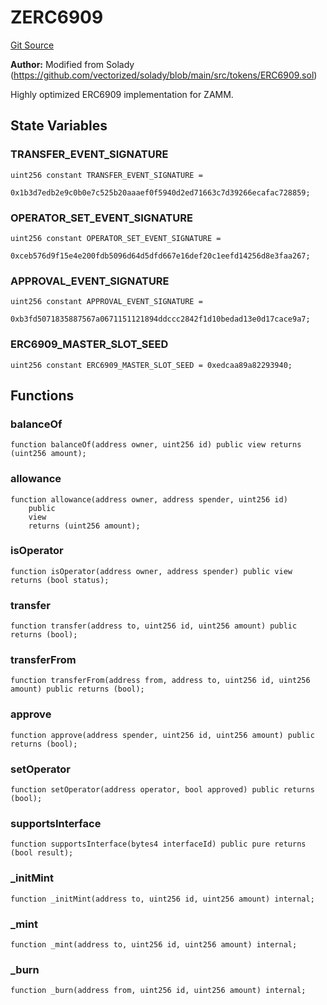 # ZERC6909
[Git Source](https://github.com/zammdefi/ZAMM/blob/f29647612706d56219b8c998c8009dfa5002472c/src/ZERC6909.sol)

**Author:**
Modified from Solady (https://github.com/vectorized/solady/blob/main/src/tokens/ERC6909.sol)

Highly optimized ERC6909 implementation for ZAMM.


## State Variables
### TRANSFER_EVENT_SIGNATURE

```solidity
uint256 constant TRANSFER_EVENT_SIGNATURE =
    0x1b3d7edb2e9c0b0e7c525b20aaaef0f5940d2ed71663c7d39266ecafac728859;
```


### OPERATOR_SET_EVENT_SIGNATURE

```solidity
uint256 constant OPERATOR_SET_EVENT_SIGNATURE =
    0xceb576d9f15e4e200fdb5096d64d5dfd667e16def20c1eefd14256d8e3faa267;
```


### APPROVAL_EVENT_SIGNATURE

```solidity
uint256 constant APPROVAL_EVENT_SIGNATURE =
    0xb3fd5071835887567a0671151121894ddccc2842f1d10bedad13e0d17cace9a7;
```


### ERC6909_MASTER_SLOT_SEED

```solidity
uint256 constant ERC6909_MASTER_SLOT_SEED = 0xedcaa89a82293940;
```


## Functions
### balanceOf


```solidity
function balanceOf(address owner, uint256 id) public view returns (uint256 amount);
```

### allowance


```solidity
function allowance(address owner, address spender, uint256 id)
    public
    view
    returns (uint256 amount);
```

### isOperator


```solidity
function isOperator(address owner, address spender) public view returns (bool status);
```

### transfer


```solidity
function transfer(address to, uint256 id, uint256 amount) public returns (bool);
```

### transferFrom


```solidity
function transferFrom(address from, address to, uint256 id, uint256 amount) public returns (bool);
```

### approve


```solidity
function approve(address spender, uint256 id, uint256 amount) public returns (bool);
```

### setOperator


```solidity
function setOperator(address operator, bool approved) public returns (bool);
```

### supportsInterface


```solidity
function supportsInterface(bytes4 interfaceId) public pure returns (bool result);
```

### _initMint


```solidity
function _initMint(address to, uint256 id, uint256 amount) internal;
```

### _mint


```solidity
function _mint(address to, uint256 id, uint256 amount) internal;
```

### _burn


```solidity
function _burn(address from, uint256 id, uint256 amount) internal;
```

